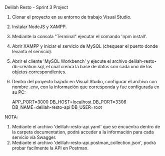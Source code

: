 Delilah Resto - Sprint 3 Project

1. Clonar el proyecto en su entorno de trabajo Visual Studio.
2. Instalar NodeJS y XAMPP.
3. Mediante la consola "Terminal" ejecutar el comando 'npm install'.
4. Abrir XAMPP y iniciar el servicio de MySQL (chequear el puerto donde levanta el servicio).
5. Abrir el cliente 'MySQL Workbench' y ejecute el archivo delilah-resto-db-creation.sql, el cual creara la base de datos con cada uno de los objetos correspondientes.

6. Dentro del proyecto bajado en Visual Studio, configurar el archivo con nombre .env, con la información que corresponda y fue configurada en su PC:

      APP_PORT=3000
      DB_HOST=localhost
      DB_PORT=3306
      DB_NAME=delilah-resto-api
      DB_USER=root


NOTA:
1. Mediante el archivo 'delilah-resto-api.yaml' que se encuentra dentro de la carpeta documentation, podrá acceder a la información para cada servicio vía Swagger.
2. Mediante el archivo 'delilah-resto-api.postman_collection.json', podrá probar facilmente la API en Postman.